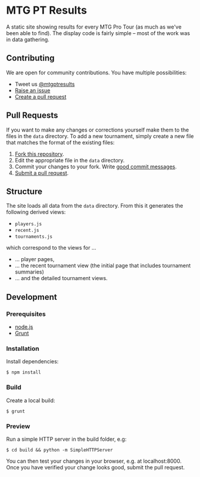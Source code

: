 # MTG PT Results

A static site showing results for every MTG Pro Tour (as much as we've been able
to find). The display code is fairly simple – most of the work was in data
gathering.

## Contributing

We are open for community contributions. You have multiple possibilities: 

* Tweet us [@mtgptresults](https://twitter.com/mtgptresults)
* [Raise an issue](https://github.com/czarandy/mtgptresults/issues)
* [Create a pull request](#pull-requests)

## Pull Requests

If you want to make any changes or corrections yourself make them to the files 
in the `data` directory. To add a new tournament, simply create a new file that 
matches the format of the existing files:

1. [Fork this repository](https://help.github.com/articles/fork-a-repo/).
2. Edit the appropriate file in the `data` directory.
3. Commit your changes to your fork. Write [good commit messages](https://github.com/erlang/otp/wiki/writing-good-commit-messages).
4. [Submit a pull request](https://help.github.com/articles/using-pull-requests/).

## Structure

The site loads all data from the `data` directory. From this it
generates the following derived views: 

* `players.js` 
* `recent.js` 
* `tournaments.js`

which correspond to the views for … 

* … player pages, 
* … the recent tournament view (the initial page that includes tournament 
summaries)
* … and the detailed tournament views.

## Development

### Prerequisites

* [node.js](https://nodejs.org/en/)
* [Grunt](http://gruntjs.com/getting-started)

### Installation

Install dependencies:

    $ npm install

### Build

Create a local build:

    $ grunt

### Preview

Run a simple HTTP server in the build folder, e.g:

    $ cd build && python -m SimpleHTTPServer

You can then test your changes in your browser, e.g. at localhost:8000. Once you
have verified your change looks good, submit the pull request.
